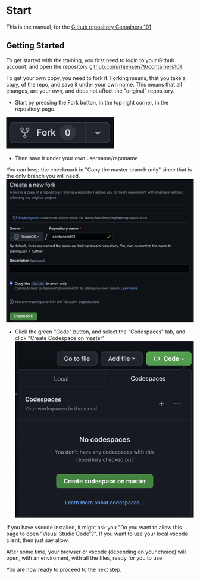 # Start

This is the manual, for the [Github repository Containers 101](https://github.com/rhjensen79/containers101)

## Getting Started

To get started with the training, you first need to login to your Github account, and open the  repository [github.com/rhjensen79/containers101](https://github.com/rhjensen79/containers101)

To get your own copy, you need to fork it.
Forking means, that you take a copy, of the repo, and save it under your own name.
This means that all changes, are your own, and does not affect the "original" repository.

- Start by pressing the Fork button, in the top right corner, in the repository page.

![fork_button](img/fork_button.png)

- Then save it under your own username/reponame

You can keep the checkmark in "Copy the master branch only" since that is the only branch you will need.
![fork_options](img/create_new_fork.png)

- Click the green "Code" button, and select the "Codespaces" tab, and click "Create Codespace on master"
![create_codespace](img/create_codespace.png)

If you have vscode installed, it might ask you "Do you want to allow this page to open “Visual Studio Code”?". If you want to use your local vscode client, then just say allow.

After some time, your browser or vscode (depending on your choice) will open, with an enviroment, with all the files, ready for you to use.

You are now ready to proceed to the next step.
